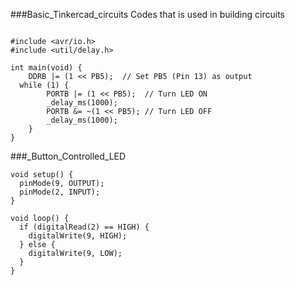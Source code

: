 ###Basic_Tinkercad_circuits
Codes that is used in building circuits

```#_LED_Blinking_circuit

#include <avr/io.h>
#include <util/delay.h>

int main(void) {
    DDRB |= (1 << PB5);  // Set PB5 (Pin 13) as output
  while (1) {
        PORTB |= (1 << PB5);  // Turn LED ON
        _delay_ms(1000);
        PORTB &= ~(1 << PB5); // Turn LED OFF
        _delay_ms(1000);
    }
}
```
###_Button_Controlled_LED
```
void setup() {
  pinMode(9, OUTPUT);
  pinMode(2, INPUT);
}

void loop() {
  if (digitalRead(2) == HIGH) {
    digitalWrite(9, HIGH);
  } else {
    digitalWrite(9, LOW);
  }
}
```
